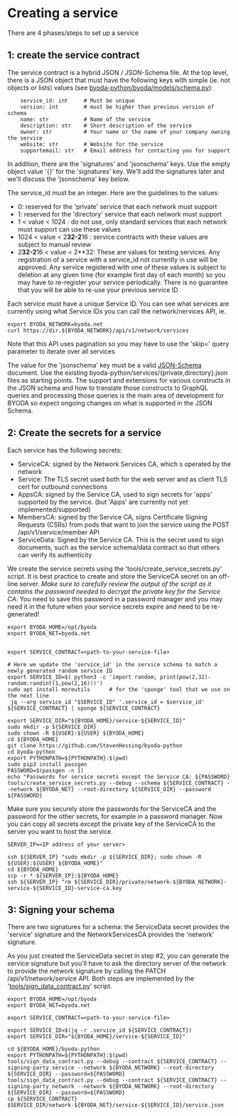 # Creating a service

There are 4 phases/steps to set up a service

## 1: create the service contract

The service contract is a hybrid JSON / JSON-Schema file. At the top level, there is a JSON object that must have the following keys with simple (ie. not objects or lists) values (see [byoda-python/byoda/models/schema.py](https://github.com/StevenHessing/byoda-python/blob/users/stevenh/add_membership/byoda/models/schema.py)):

```
    service_id: int     # Must be unique
    version: int        # must be higher than previous version of schema
    name: str           # Name of the service
    description: str    # Short description of the service
    owner: str          # Your name or the name of your company owning the service
    website: str        # Website for the service
    supportemail: str   # Email address for contacting you for support
```

In addition, there are the 'signatures' and 'jsonschema' keys. Use the empty object value '{}' for the 'signatures' key. We'll add the signatures later and we'll discuss the 'jsonschema' key below.

The service_id must be an integer. Here are the guidelines to the values:
- 0: reserved for the 'private' service that each network must support
- 1: reserved for the 'directory' service that each network must support
- 1 < value < 1024 : do not use, only standard services that each network must support can use these values
- 1024 < value < 2**32-2**16 : service contracts with these values are subject to manual review
- 2**32-2**16 < value < 2**32: These are values for testing services. Any registration of a service with a service_id not currently in use will be approved. Any service registered with one of these values is subject to deletion at any given time (for example first day of each month) so you may have to re-register your service periodically. There is no guarantee that you will be able to re-use your previous service ID

Each service must have a unique Service ID. You can see what services are currently using what Service IDs you can call the network/nervices API, ie.

```
export BYODA_NETWORK=byoda.net
curl https://dir.${BYODA_NETWORK}/api/v1/network/services
```
Note that this API uses pagination so you may have to use the 'skip=<n>' query parameter to iterate over all services

The value for the 'jsonschema' key must be a valid [JSON-Schema](https://json-schema.org) document. Use the existing byoda-python/services/{private,directory}.json files as starting points. The support and extensions for various constructs in the JSON schema and how to translate those constructs to GraphQL queries and processing those queries is the main area of development for BYODA so expect ongoing changes on what is supported in the JSON Schema.

## 2: Create the secrets for a service

Each service has the following secrets:
- ServiceCA: signed by the Network Services CA, which s operated by the network
- Service: The TLS secret used both for the web server and as client TLS cert for outbound connections
- AppsCA: signed by the Service CA, used to sign secrets for 'apps' supported by the service. (but 'Apps' are currently not yet implemented/supported)
- MembersCA: signed by the Service CA, signs Certificate Signing Requests (CSRs) from pods that want to join the service using the POST /api/v1/service/member API
- ServiceData: Signed by the Service CA. This is the secret used to sign documents, such as the service schema/data contract so that others can verify its authenticity

We create the service secrets using the 'tools/create_service_secrets.py' script. It is best practice to create and store the ServiceCA secret on an off-line server. _*Make sure to carefully review the output of the script as it contains the password needed to decrypt the private key for the Service CA*_. You need to save this password in a password manager and you may need it in the future when your service secrets expire and need to be re-generated!

```
export BYODA_HOME=/opt/byoda
export BYODA_NET=byoda.net


export SERVICE_CONTRACT=<path-to-your-service-file>

# Here we update the 'service_id' in the service schema to match a newly generated random service ID
export SERVICE_ID=$( python3 -c 'import random; print(pow(2,32)-random.randint(1,pow(2,16)))')
sudo apt install moreutils      # for the 'sponge' tool that we use on the next line
 jq --arg service_id "$SERVICE_ID" '.service_id = $service_id' ${SERVICE_CONTRACT} | sponge ${SERVICE_CONTRACT}

export SERVICE_DIR="${BYODA_HOME}/service-${SERVICE_ID}"
sudo mkdir -p ${SERVICE_DIR}
sudo chown -R ${USER}:${USER} ${BYODA_HOME}
cd ${BYODA_HOME}
git clone https://github.com/StevenHessing/byoda-python
cd byoda-python
export PYTHONPATH=${PYTHONPATH}:$(pwd)
sudo pip3 install passgen
PASSWORD=$(passgen -n 1)
echo "Passwords for service secrets except the Service CA: ${PASSWORD}
tools/create_service_secrets.py --debug --schema ${SERVICE_CONTRACT} --network ${BYODA_NET} --root-directory ${SERVICE_DIR} --password ${PASSWORD}
```

Make sure you securely store the passwords for the ServiceCA and the password for the other secrets, for example in a password manager.
Now you can copy all secrets except the private key of the ServiceCA to the server you want to host the service.
```
SERVER_IP=<IP address of your server>

ssh ${SERVER_IP} "sudo mkdir -p ${SERVICE_DIR}; sudo chown -R ${USER}:${USER} ${BYODA_HOME}"
cd ${BYODA_HOME}
scp -r * ${SERVER_IP}:${BYODA_HOME}
ssh ${SERVER_IP} "rm ${SERVICE_DIR}/private/network-${BYODA_NETWORK}-service-${SERVICE_ID}-service-ca.key
```

## 3: Signing your schema

There are two signatures for a schema: the ServiceData secret provides the 'service' signature and the NetworkServicesCA provides the 'network' signature.

As you just created the ServiceData secret in step #2, you can generate the service signature but you'll have to ask the directory server of the network to provide the network signature by calling the PATCH /api/v1/network/service API. Both steps are implemented by the '[tools/sign_data_contract.py](https://github.com/StevenHessing/byoda-python/blob/master/tools/sign_data_contract.py)' script.

```
export BYODA_HOME=/opt/byoda
export BYODA_NET=byoda.net

export SERVICE_CONTRACT=<path-to-your-service-file>

export SERVICE_ID=$(jq -r .service_id ${SERVICE_CONTRACT})
export SERVICE_DIR="${BYODA_HOME}/service-${SERVICE_ID}"

cd ${BYODA_HOME}/byoda-python
export PYTHONPATH=${PYTHONPATH}:$(pwd)
tools/sign_data_contract.py --debug --contract ${SERVICE_CONTRACT} --signing-party service --network ${BYODA_NETWORK} --root-directory ${SERVICE_DIR} --password=${PASSWORD}
tools/sign_data_contract.py --debug --contract ${SERVICE_CONTRACT} --signing-party network --network ${BYODA_NETWORK} --root-directory ${SERVICE_DIR} --password=${PASSWORD}
cp ${SERVICE_CONTRACT} $SERVICE_DIR/network-${BYODA_NET}/service-${SERVICE_ID}/service.json